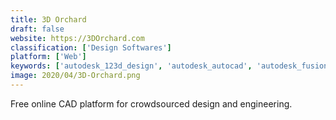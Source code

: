 ```yaml
---
title: 3D Orchard
draft: false 
website: https://3DOrchard.com
classification: ['Design Softwares']
platform: ['Web']
keywords: ['autodesk_123d_design', 'autodesk_autocad', 'autodesk_fusion_360', 'autodesk_smoke', 'brl-cad', 'bricscad_shape', 'draftsight', 'librecad', 'makeprintable', 'neobarok', 'onshape', 'pipefy', 'selfcad', 'shapr3d', 'sketchup', 'sketchup_automation_tools', 'solidworks']
image: 2020/04/3D-Orchard.png
---
```

Free online CAD platform for crowdsourced design and engineering.